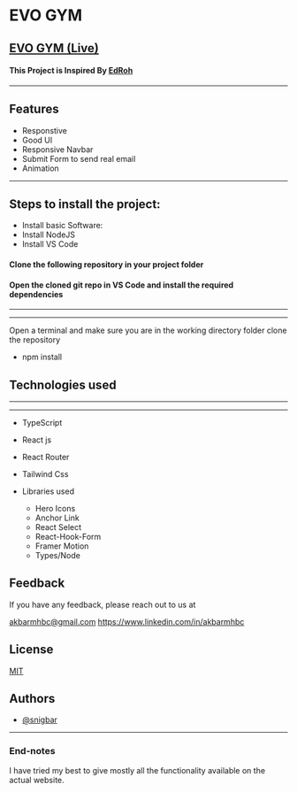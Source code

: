 
# EVO GYM

## [EVO GYM (Live)](https://evo-gym-f42.pages.dev/)
#### This Project is Inspired By [EdRoh](https://github.com/ed-roh)

-------

## Features

- Responstive
- Good UI
- Responsive Navbar
- Submit Form to send real email
- Animation


----
## Steps to install the project:
* Install basic Software:
* Install NodeJS
* Install VS Code



#### Clone the following repository in your project folder

#### Open the cloned git repo in VS Code and install the required dependencies

----
-----

Open a terminal and make sure you are in the working directory folder clone the repository

* npm install
## Technologies used

----
-----
* TypeScript
* React js
* React Router 
* Tailwind Css
  


* Libraries used
    * Hero Icons
    * Anchor Link
    * React Select
    * React-Hook-Form
    * Framer Motion
    * Types/Node
    
## Feedback

If you have any feedback, please reach out to us at 

akbarmhbc@gmail.com
https://www.linkedin.com/in/akbarmhbc


## License

[MIT](https://choosealicense.com/licenses/mit/)


## Authors

- [@snigbar](https://www.github.com/snigbar)

-------

### End-notes
I have tried my best to give mostly all the functionality available on the actual website.

